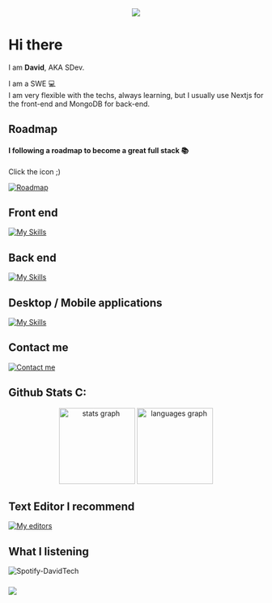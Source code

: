 <div align="center">
  <img src="https://i.pinimg.com/originals/ef/a5/4b/efa54b8e9b98098e18e4e221d3b07a15.jpg"  />
</div>

###

<div align="left">
  <h1><strong>Hi there</strong></h1>
  <p>I am <strong>David</strong>, AKA SDev.</p>

  <p align="left">I am a SWE 💻<br>I am very flexible with the techs, always learning, but I usually use Nextjs for the front-end and MongoDB for back-end.</p>
  
  
</div>

###

<h2>Roadmap</h2>

<h4 align="left">I following a roadmap to become a great full stack 📚</h4>
<p>Click the icon ;)</p>

[![Roadmap](https://skillicons.dev/icons?i=github)](https://github.com/ShiibaDev/Roadmap-FullStack)

###

<div align="left">
  <h2>Front end</h2>
  
  [![My Skills](https://skillicons.dev/icons?i=nextjs,react,tailwindcss)](https://skillicons.dev)

  <h2>Back end</h2>
  
  [![My Skills](https://skillicons.dev/icons?i=dotnet,python,nestjs,graphql,mongodb,django,nodejs)](https://skillicons.dev)

  <h2>Desktop / Mobile applications</h2>

  [![My Skills](https://skillicons.dev/icons?i=react)](https://skillicons.dev)
</div>

###

<div align="left">
  <h2>Contact me</h2>
  
  [![Contact me](https://skillicons.dev/icons?i=discord)](https://discord.gg/neVe8ZnsXn)
</div>

###

<div aling="left">
  <h2>Github Stats C:</h2>
  
  <div align="center">
  <img src="https://github-readme-stats.vercel.app/api?username=ShiibaDev&hide_title=false&hide_rank=false&show_icons=true&include_all_commits=true&count_private=true&disable_animations=false&theme=city_lights&locale=en&hide_border=false&order=1" height="150" alt="stats graph"  />
  <img src="https://github-readme-stats.vercel.app/api/top-langs?username=ShiibaDev&locale=en&hide_title=false&layout=compact&card_width=320&langs_count=6&theme=city_lights&hide_border=true&order=2" height="150" alt="languages graph"  />
</div>

###
</div>

###

  <h2>Text Editor I recommend</h1>
  
  [![My editors](https://skillicons.dev/icons?i=vscode)](https://skillicons.dev)
  
###


  <h2>What I listening</h2>
  
  ![Spotify-DavidTech](https://spotify-recently-played-readme.vercel.app/api?user=g8gqncymah6auzaq5r1j0ird0&width=800)

###

<img align="center" src="https://visitor-badge.laobi.icu/badge?page_id=ShiibaDev.ShiibaDev&left_color=blue&right_color=dimgray&left_text=Visits"  />
